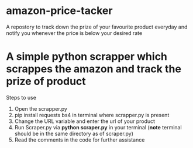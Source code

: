 # amazon-price-tacker
A repostory to track down the prize of your favourite product everyday and notify you whenever the price is below your desired rate


<h1> A simple python scrapper which scrappes the amazon and track the prize of product</h1>

<p>Steps to use </p>
<ol>
	<li>
		Open the scrapper.py
	</li>
	<li>
		pip install requests bs4 in terminal where scrapper.py is present
	</li> 
	<li>
		Change the URL variable and enter the url of your product
	</li>
	<li>
		Run Scraper.py via <STRONG>python scraper.py</STRONG> in your terminal  (<b>note</b> terminal should be in the same directory as of scraper.py)
	</li>
	<li>
		Read the comments in the code for further assistance
	</li>
</ol>
